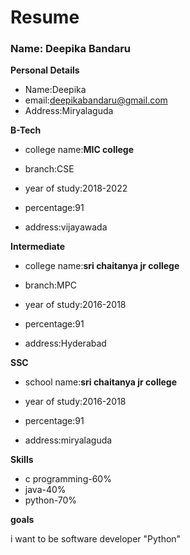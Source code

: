 # Resume
### Name: Deepika Bandaru
**Personal Details**
- Name:Deepika
- email:deepikabandaru@gmail.com
- Address:Miryalaguda


**B-Tech**

- college name:__MIC college__

- branch:CSE

- year of study:2018-2022

- percentage:91

- address:vijayawada


**Intermediate**

- college name:__sri chaitanya jr college__

- branch:MPC

- year of study:2016-2018

- percentage:91

- address:Hyderabad


**SSC**

- school name:__sri chaitanya jr college__

- year of study:2016-2018

- percentage:91

- address:miryalaguda

**Skills**

- c programming-60%
- java-40%
- python-70%


**goals**

i want to be software developer "Python"
